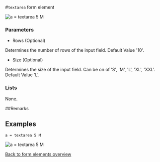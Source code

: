 #`textarea` form element

![a = textarea 5 M](https://raw.githubusercontent.com/nhagemann/anycontent-cmdl-docs/master/images/formelementtextarea.jpg)


### Parameters

* Rows (Optional)

Determines the number of rows of the input field. Default Value '10'.

* Size (Optional)

Determines the size of the input field. Can be on of 'S', 'M', 'L', 'XL', 'XXL'. Default Value 'L'.

### Lists

None.

##Remarks


## Examples

`a = textarea 5 M`

![a = textarea 5 M](https://raw.githubusercontent.com/nhagemann/anycontent-cmdl-docs/master/images/formelementtextarea.jpg)

[Back to form elements overview](../README.md#form-elements)


